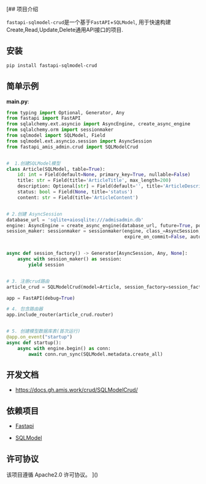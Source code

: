 [## 项目介绍

`fastapi-sqlmodel-crud`是一个基于`FastAPI`+`SQLModel`, 用于快速构建Create,Read,Update,Delete通用API接口的项目.


## 安装

```bash
pip install fastapi-sqlmodel-crud 
```

## 简单示例

**main.py**:

```python
from typing import Optional, Generator, Any
from fastapi import FastAPI
from sqlalchemy.ext.asyncio import AsyncEngine, create_async_engine
from sqlalchemy.orm import sessionmaker
from sqlmodel import SQLModel, Field
from sqlmodel.ext.asyncio.session import AsyncSession
from fastapi_amis_admin.crud import SQLModelCrud


#  1.创建SQLModel模型
class Article(SQLModel, table=True):
    id: int = Field(default=None, primary_key=True, nullable=False)
    title: str = Field(title='ArticleTitle', max_length=200)
    description: Optional[str] = Field(default='', title='ArticleDescription', max_length=400)
    status: bool = Field(None, title='status')
    content: str = Field(title='ArticleContent')


# 2.创建 AsyncSession
database_url = 'sqlite+aiosqlite:///admisadmin.db'
engine: AsyncEngine = create_async_engine(database_url, future=True, pool_recycle=1200)
session_maker: sessionmaker = sessionmaker(engine, class_=AsyncSession,
                                           expire_on_commit=False, autocommit=False, autoflush=False)


async def session_factory() -> Generator[AsyncSession, Any, None]:
    async with session_maker() as session:
        yield session


# 3. 注册crud路由
article_crud = SQLModelCrud(model=Article, session_factory=session_factory).register_crud()

app = FastAPI(debug=True)

# 4. 包含路由器
app.include_router(article_crud.router)


# 5. 创建模型数据库表(首次运行)
@app.on_event("startup")
async def startup():
    async with engine.begin() as conn:
        await conn.run_sync(SQLModel.metadata.create_all)

```


## 开发文档

- https://docs.gh.amis.work/crud/SQLModelCrud/



## 依赖项目

- [Fastapi](https://fastapi.tiangolo.com)

- [SQLModel](https://sqlmodel.tiangolo.com/)


## 许可协议

该项目遵循 Apache2.0 许可协议。
]()
